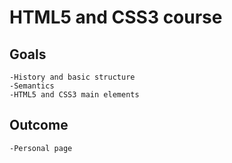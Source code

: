 # HTML5 and CSS3 course

## Goals
    -History and basic structure
    -Semantics
    -HTML5 and CSS3 main elements

## Outcome
    -Personal page

